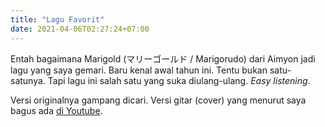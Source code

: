 ```yaml
---
title: "Lagu Favorit"
date: 2021-04-06T02:27:24+07:00
---
```


Entah bagaimana Marigold (マリーゴールド / Marigorudo) dari Aimyon jadi lagu yang saya gemari. Baru kenal awal tahun ini. Tentu bukan satu-satunya. Tapi lagu ini salah satu yang suka diulang-ulang. *Easy listening*.

Versi originalnya gampang dicari. Versi gitar (cover) yang menurut saya bagus ada [di Youtube](https://www.youtube.com/watch?v=yADSqAy80dg).
